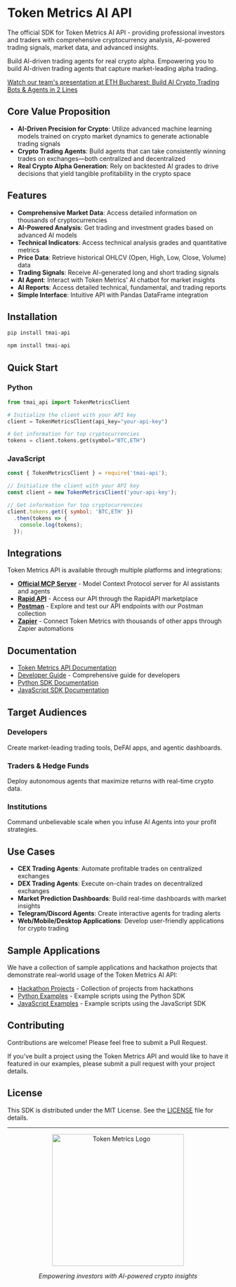 # Token Metrics AI API

The official SDK for Token Metrics AI API - providing professional investors and traders with comprehensive cryptocurrency analysis, AI-powered trading signals, market data, and advanced insights.

Build AI-driven trading agents for real crypto alpha. Empowering you to build AI-driven trading agents that capture market-leading alpha trading.

[Watch our team's presentation at ETH Bucharest: Build AI Crypto Trading Bots & Agents in 2 Lines](https://www.youtube.com/watch?v=1qVuIwmeZJE)

## Core Value Proposition

- **AI-Driven Precision for Crypto**: Utilize advanced machine learning models trained on crypto market dynamics to generate actionable trading signals
- **Crypto Trading Agents**: Build agents that can take consistently winning trades on exchanges—both centralized and decentralized
- **Real Crypto Alpha Generation**: Rely on backtested AI grades to drive decisions that yield tangible profitability in the crypto space

## Features

- **Comprehensive Market Data**: Access detailed information on thousands of cryptocurrencies
- **AI-Powered Analysis**: Get trading and investment grades based on advanced AI models
- **Technical Indicators**: Access technical analysis grades and quantitative metrics
- **Price Data**: Retrieve historical OHLCV (Open, High, Low, Close, Volume) data 
- **Trading Signals**: Receive AI-generated long and short trading signals
- **AI Agent**: Interact with Token Metrics' AI chatbot for market insights
- **AI Reports**: Access detailed technical, fundamental, and trading reports
- **Simple Interface**: Intuitive API with Pandas DataFrame integration

## Installation

```bash
pip install tmai-api
```
```bash
npm install tmai-api
```

## Quick Start

### Python
```python
from tmai_api import TokenMetricsClient

# Initialize the client with your API key
client = TokenMetricsClient(api_key="your-api-key")

# Get information for top cryptocurrencies
tokens = client.tokens.get(symbol="BTC,ETH")
```

### JavaScript
```javascript
const { TokenMetricsClient } = require('tmai-api');

// Initialize the client with your API key
const client = new TokenMetricsClient('your-api-key');

// Get information for top cryptocurrencies
client.tokens.get({ symbol: 'BTC,ETH' })
  .then(tokens => {
    console.log(tokens);
  });
```

## Integrations

Token Metrics API is available through multiple platforms and integrations:

- **[Official MCP Server](https://github.com/token-metrics/mcp#readme)** - Model Context Protocol server for AI assistants and agents
- **[Rapid API](https://rapidapi.com/token-metrics-token-metrics-default/api/token-metrics-api1)** - Access our API through the RapidAPI marketplace
- **[Postman](https://www.postman.com/tokenmetrics-dev/token-metrics-api/overview)** - Explore and test our API endpoints with our Postman collection
- **[Zapier](https://zapier.com/apps/token-metrics/integrations)** - Connect Token Metrics with thousands of other apps through Zapier automations

## Documentation

- [Token Metrics API Documentation](https://app.tokenmetrics.com/en/api)
- [Developer Guide](DEVELOPER_GUIDE.md) - Comprehensive guide for developers
- [Python SDK Documentation](python/README.md)
- [JavaScript SDK Documentation](js/README.md)

## Target Audiences

### Developers
Create market-leading trading tools, DeFAI apps, and agentic dashboards.

### Traders & Hedge Funds
Deploy autonomous agents that maximize returns with real-time crypto data.

### Institutions
Command unbelievable scale when you infuse AI Agents into your profit strategies.

## Use Cases

- **CEX Trading Agents**: Automate profitable trades on centralized exchanges
- **DEX Trading Agents**: Execute on-chain trades on decentralized exchanges
- **Market Prediction Dashboards**: Build real-time dashboards with market insights
- **Telegram/Discord Agents**: Create interactive agents for trading alerts
- **Web/Mobile/Desktop Applications**: Develop user-friendly applications for crypto trading

## Sample Applications

We have a collection of sample applications and hackathon projects that demonstrate real-world usage of the Token Metrics AI API:

- [Hackathon Projects](examples/hackathon-projects/) - Collection of projects from hackathons
- [Python Examples](python/examples/) - Example scripts using the Python SDK
- [JavaScript Examples](js/examples/) - Example scripts using the JavaScript SDK

## Contributing

Contributions are welcome! Please feel free to submit a Pull Request.

If you've built a project using the Token Metrics API and would like to have it featured in our examples, please submit a pull request with your project details.

## License

This SDK is distributed under the MIT License. See the [LICENSE](LICENSE) file for details.

---

<p align="center">
  <a href="https://tokenmetrics.com">
    <img src="https://files.readme.io/6141d8ec9ddb9dd233e52357e7526ba5fea3dacafab20cd042bc20a2de070beb-dark_mode_1.svg" alt="Token Metrics Logo" width="300">
  </a>
</p>
<p align="center">
  <i>Empowering investors with AI-powered crypto insights</i>
</p>
